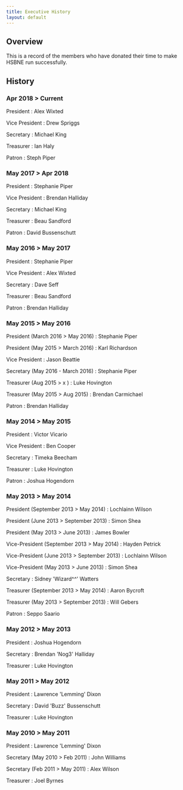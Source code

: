```yaml
---
title: Executive History
layout: default
---
```


## Overview

This is a record of the members who have donated their time to make HSBNE run successfully.

## History

### Apr 2018 > Current

President
: Alex Wixted

Vice President
: Drew Spriggs

Secretary
: Michael King

Treasurer
: Ian Haly

Patron
: Steph Piper

### May 2017 > Apr 2018

President
: Stephanie Piper

Vice President
: Brendan Halliday

Secretary
: Michael King

Treasurer
: Beau Sandford

Patron
: David Bussenschutt

### May 2016 > May 2017

President
: Stephanie Piper

Vice President
: Alex Wixted

Secretary
: Dave Seff

Treasurer
: Beau Sandford

Patron
: Brendan Halliday

### May 2015 > May 2016

President (March 2016 > May 2016)
: Stephanie Piper

President (May 2015 > March 2016)
: Karl Richardson

Vice President
: Jason Beattie

Secretary (May 2016 - March 2016)
: Stephanie Piper

Treasurer (Aug 2015 > x )
: Luke Hovington

Treasurer (May 2015 > Aug 2015)
: Brendan Carmichael

Patron
: Brendan Halliday

### May 2014 > May 2015

President
: Victor Vicario

Vice President
: Ben Cooper

Secretary
: Timeka Beecham

Treasurer
: Luke Hovington

Patron
: Joshua Hogendorn

### May 2013 > May 2014

President (September 2013 > May 2014)
: Lochlainn Wilson

President (June 2013 > September 2013)
: Simon Shea

President (May 2013 > June 2013)
: James Bowler

Vice-President (September 2013 > May 2014)
: Hayden Petrick

Vice-President (June 2013 > September 2013)
: Lochlainn Wilson

Vice-President (May 2013 > June 2013)
: Simon Shea

Secretary
: Sidney 'Wizard^^' Watters

Treasurer (September 2013 > May 2014)
: Aaron Bycroft

Treasurer (May 2013 > September 2013) 
: Will Gebers

Patron
: Seppo Saario

### May 2012 > May 2013

President
: Joshua Hogendorn

Secretary
: Brendan 'Nog3' Halliday

Treasurer
: Luke Hovington

### May 2011 > May 2012

President
: Lawrence 'Lemming' Dixon

Secretary
: David 'Buzz' Bussenschutt

Treasurer
: Luke Hovington

### May 2010 > May 2011

President
: Lawrence 'Lemming' Dixon

Secretary (May 2010 > Feb 2011)
: John Williams

Secretary (Feb 2011 > May 2011)
: Alex Wilson

Treasurer
: Joel Byrnes
